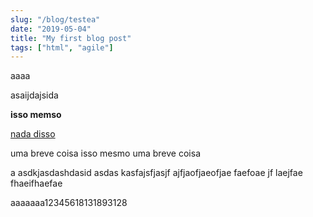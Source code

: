 ```yaml
---
slug: "/blog/testea"
date: "2019-05-04"
title: "My first blog post"
tags: ["html", "agile"]
---
```


aaaa

asaijdajsida

**isso memso**

[nada disso]()

uma breve coisa isso mesmo uma breve coisa

a
asdkjasdashdasid
asdas
kasfajsfjasjf
ajfjaofjaeofjae
faefoae
jf
laejfae
fhaeifhaefae

aaaaaaa12345618131893128
